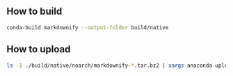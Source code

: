 <!-- ## How to build

```bash
conda-build markdownify \
    --output-folder build/native
```

## How to convert the package for all the other platforms

```bash
conda convert \
    --platform all \
    --output build/converted \
    $(ls -1 ./build/native/*/*.tar.bz2)
```

## How to upload

```bash
ls -1 ./build/converted/*/*.bz2 | xargs anaconda upload
``` -->
## How to build

```bash
conda-build markdownify --output-folder build/native
```

## How to upload

```bash
ls -1 ./build/native/noarch/markdownify-*.tar.bz2 | xargs anaconda upload
```
